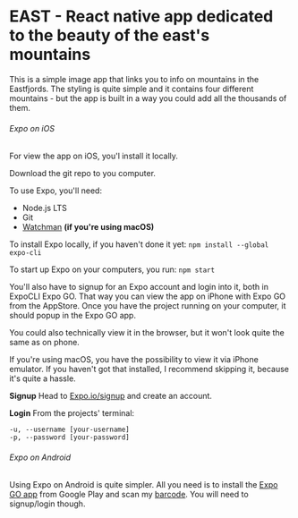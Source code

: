 # EAST - React native app dedicated to the beauty of the east's mountains
This is a simple image app that links you to info on mountains in the Eastfjords. The styling is quite simple and it contains four different mountains - but the app is built in a way you could add all the thousands of them.  

###### Expo on iOS
For view the app on iOS, you'l install it locally.

Download the git repo to you computer.

To use Expo, you'll need:
* Node.js LTS
* Git
* [Watchman](https://facebook.github.io/watchman/docs/install#buildinstall) **(if you're using macOS)**

To install Expo locally, if you haven't done it yet: 
`npm install --global expo-cli`

To start up Expo on your computers, you run:
`npm start`

You'll also have to signup for an Expo account and login into it, both in ExpoCLI Expo GO. That way you can view the app on iPhone with Expo GO from the AppStore. Once you have the project running on your computer, it should popup in the Expo GO app.

You could also technically view it in the browser, but it won't look quite the same as on phone. 

If you're using macOS, you have the possibility to view it via iPhone emulator. If you haven't got that installed, I recommend skipping it, because it's quite a hassle.

**Signup**
Head to [Expo.io/signup](https://expo.io/signup) and create an account.

**Login**
From the projects' terminal: 
```
-u, --username [your-username]
-p, --password [your-password]
```

###### Expo on Android
Using Expo on Android is quite simpler. All you need is to install the [Expo GO app](https://play.google.com/store/apps/details?id=host.exp.exponent&hl=en&gl=US) from Google Play and scan my [barcode](https://expo.io/@gvestmann/projects/east). You will need to signup/login though.
